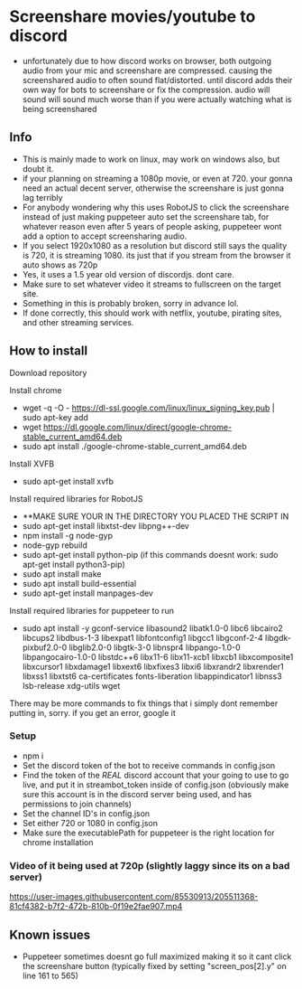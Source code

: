 # Screenshare movies/youtube to discord

- unfortunately due to how discord works on browser, both outgoing audio from your mic and screenshare are compressed. causing the screenshared audio to often sound flat/distorted. until discord adds their own way for bots to screenshare or fix the compression. audio will sound will sound much worse than if you were actually watching what is being screenshared

## Info
- This is mainly made to work on linux, may work on windows also, but doubt it.
- if your planning on streaming a 1080p movie, or even at 720. your gonna need an actual decent server, otherwise the screenshare is just gonna lag terribly
- For anybody wondering why this uses RobotJS to click the screenshare instead of just making puppeteer auto set the screenshare tab, for whatever reason even after 5 years of people asking, puppeteer wont add a option to accept screensharing audio.
- If you select 1920x1080 as a resolution but discord still says the quality is 720, it is streaming 1080. its just that if you stream from the browser it auto shows as 720p
- Yes, it uses a 1.5 year old version of discordjs. dont care.
- Make sure to set whatever video it streams to fullscreen on the target site.
- Something in this is probably broken, sorry in advance lol.
- If done correctly, this should work with netflix, youtube, pirating sites, and other streaming services.

## How to install
Download repository

Install chrome
- wget -q -O - https://dl-ssl.google.com/linux/linux_signing_key.pub | sudo apt-key add
- wget https://dl.google.com/linux/direct/google-chrome-stable_current_amd64.deb
- sudo apt install ./google-chrome-stable_current_amd64.deb

Install XVFB
- sudo apt-get install xvfb

Install required libraries for RobotJS
- **MAKE SURE YOUR IN THE DIRECTORY YOU PLACED THE SCRIPT IN
- sudo apt-get install libxtst-dev libpng++-dev
- npm install -g node-gyp
- node-gyp rebuild
- sudo apt-get install python-pip (if this commands doesnt work: sudo apt-get install python3-pip)
- sudo apt install make
- sudo apt install build-essential
- sudo apt-get install manpages-dev

Install required libraries for puppeteer to run
- sudo apt install -y gconf-service libasound2 libatk1.0-0 libc6 libcairo2 libcups2 libdbus-1-3 libexpat1 libfontconfig1 libgcc1 libgconf-2-4 libgdk-pixbuf2.0-0 libglib2.0-0 libgtk-3-0 libnspr4 libpango-1.0-0 libpangocairo-1.0-0 libstdc++6 libx11-6 libx11-xcb1 libxcb1 libxcomposite1 libxcursor1 libxdamage1 libxext6 libxfixes3 libxi6 libxrandr2 libxrender1 libxss1 libxtst6 ca-certificates fonts-liberation libappindicator1 libnss3 lsb-release xdg-utils wget

There may be more commands to fix things that i simply dont remember putting in, sorry. if you get an error, google it


### Setup
- npm i
- Set the discord token of the bot to receive commands in config.json
- Find the token of the *REAL* discord account that your going to use to go live, and put it in streambot_token inside of config.json (obviously make sure this account is in the discord server being used, and has permissions to join channels)
- Set the channel ID's in config.json
- Set either 720 or 1080 in config.json
- Make sure the executablePath for puppeteer is the right location for chrome installation

### Video of it being used at 720p (slightly laggy since its on a bad server)
https://user-images.githubusercontent.com/85530913/205511368-81cf4382-b7f2-472b-810b-0f19e2fae907.mp4

## Known issues
- Puppeteer sometimes doesnt go full maximized making it so it cant click the screenshare button (typically fixed by setting "screen_pos[2].y" on line 161 to 565)
